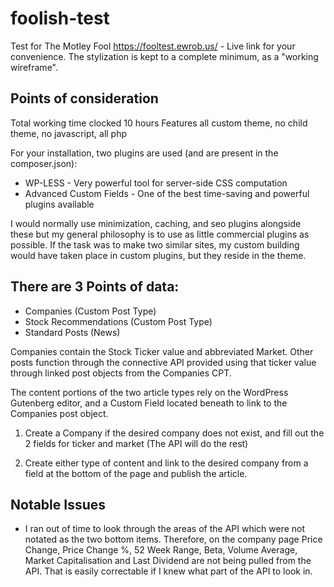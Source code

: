 # foolish-test
Test for The Motley Fool
https://fooltest.ewrob.us/ - Live link for your convenience.
The stylization is kept to a complete minimum, as a "working wireframe".

## Points of consideration
Total working time clocked 10 hours
Features all custom theme, no child theme, no javascript, all php

For your installation, two plugins are used (and are present in the composer.json):

* WP-LESS - Very powerful tool for server-side CSS computation
* Advanced Custom Fields - One of the best time-saving and powerful plugins available

I would normally use minimization, caching, and seo plugins alongside these but my general philosophy is to use as little commercial plugins as possible. If the task was to make two similar sites, my custom building would have taken place in custom plugins, but they reside in the theme.

## There are 3 Points of data:
* Companies (Custom Post Type)
* Stock Recommendations (Custom Post Type)
* Standard Posts (News)

Companies contain the Stock Ticker value and abbreviated Market.
Other posts function through the connective API provided using that ticker value through linked post objects from the Companies CPT.

The content portions of the two article types rely on the WordPress Gutenberg editor, and a Custom Field located beneath to link to the Companies post object.

1. Create a Company if the desired company does not exist, and fill out the 2 fields for ticker and market (The API will do the rest)

2. Create either type of content and link to the desired company from a field at the bottom of the page and publish the article.

## Notable Issues
* I ran out of time to look through the areas of the API which were not notated as the two bottom items. Therefore, on the company page Price Change, Price Change %, 52 Week Range, Beta, Volume Average, Market Capitalisation and Last Dividend are not being pulled from the API. That is easily correctable if I knew what part of the API to look in.
